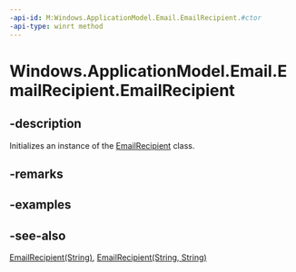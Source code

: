 ----api-id: M:Windows.ApplicationModel.Email.EmailRecipient.#ctor
-api-type: winrt method
---<!-- Method syntaxpublic EmailRecipient()--># Windows.ApplicationModel.Email.EmailRecipient.EmailRecipient## -descriptionInitializes an instance of the [EmailRecipient](emailrecipient.md) class.## -remarks## -examples## -see-also[EmailRecipient(String)](emailrecipient_emailrecipient_290278668.md), [EmailRecipient(String, String)](emailrecipient_emailrecipient_1571897524.md)